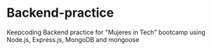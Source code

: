 # Backend-practice
Keepcoding Backend practice for "Mujeres in Tech" bootcamp using Node.js, Express.js, MongoDB and mongoose

